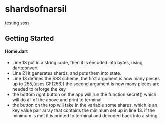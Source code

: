 # shardsofnarsil

testing ssss

## Getting Started

#### Home.dart
* Line 18 put in a string code, then it is encoded into bytes, using dart:convert
* Line 21 it generates shards, and puts them into state.
* Line 13 defines the SSS scheme, the first argument is how many pieces up to 255,(uses GF(256)) the second argument is how many pieces are needed to reforge the key
* the bottom right button on the app will run the function secret() which will do all of the above and print to terminal
* the button on the top will take in the variable some shares, which is an key value pair array that contains the minimum set up in line 13. if the minimum is met it is printed to terminal and decoded back into a string.
